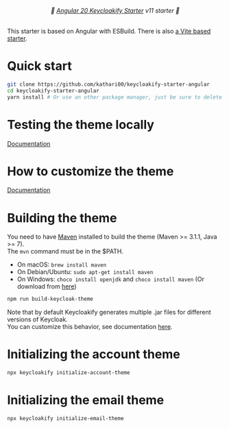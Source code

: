 <p align="center">
    <i>🚀 <a href="https://keycloakify.dev">Angular 20 Keycloakify Starter</a> v11 starter 🚀</i>
    <br/>
    <br/>
</p>

This starter is based on Angular with ESBuild. There is also [a Vite based starter](https://github.com/keycloakify/keycloakify-starter-angular-vite).

# Quick start

```bash
git clone https://github.com/kathari00/keycloakify-starter-angular
cd keycloakify-starter-angular
yarn install # Or use an other package manager, just be sure to delete the yarn.lock if you use another package manager.
```

# Testing the theme locally

[Documentation](https://docs.keycloakify.dev/testing-your-theme)

# How to customize the theme

[Documentation](https://docs.keycloakify.dev/customization-strategies)

# Building the theme

You need to have [Maven](https://maven.apache.org/) installed to build the theme (Maven >= 3.1.1, Java >= 7).  
The `mvn` command must be in the $PATH.

-   On macOS: `brew install maven`
-   On Debian/Ubuntu: `sudo apt-get install maven`
-   On Windows: `choco install openjdk` and `choco install maven` (Or download from [here](https://maven.apache.org/download.cgi))

```bash
npm run build-keycloak-theme
```

Note that by default Keycloakify generates multiple .jar files for different versions of Keycloak.  
You can customize this behavior, see documentation [here](https://docs.keycloakify.dev/targeting-specific-keycloak-versions).

# Initializing the account theme

```bash
npx keycloakify initialize-account-theme
```

# Initializing the email theme

```bash
npx keycloakify initialize-email-theme
```
